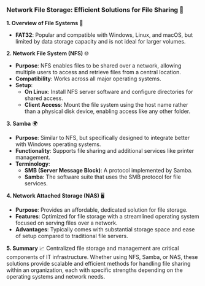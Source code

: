 ### Network File Storage: Efficient Solutions for File Sharing 📂

**1. Overview of File Systems** 📑
- **FAT32**: Popular and compatible with Windows, Linux, and macOS, but limited by data storage capacity and is not ideal for larger volumes.

**2. Network File System (NFS)** 🌐
- **Purpose**: NFS enables files to be shared over a network, allowing multiple users to access and retrieve files from a central location.
- **Compatibility**: Works across all major operating systems.
- **Setup**:
  - **On Linux**: Install NFS server software and configure directories for shared access.
  - **Client Access**: Mount the file system using the host name rather than a physical disk device, enabling access like any other folder.

**3. Samba** 🌍
- **Purpose**: Similar to NFS, but specifically designed to integrate better with Windows operating systems.
- **Functionality**: Supports file sharing and additional services like printer management.
- **Terminology**:
  - **SMB (Server Message Block)**: A protocol implemented by Samba.
  - **Samba**: The software suite that uses the SMB protocol for file services.

**4. Network Attached Storage (NAS)** 🖥️
- **Purpose**: Provides an affordable, dedicated solution for file storage.
- **Features**: Optimized for file storage with a streamlined operating system focused on serving files over a network.
- **Advantages**: Typically comes with substantial storage space and ease of setup compared to traditional file servers.

**5. Summary** 📈
Centralized file storage and management are critical components of IT infrastructure. Whether using NFS, Samba, or NAS, these solutions provide scalable and efficient methods for handling file sharing within an organization, each with specific strengths depending on the operating systems and network needs.